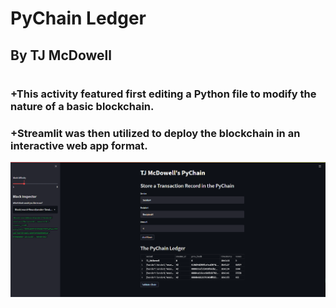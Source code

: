 # PyChain Ledger
## By TJ McDowell 
#
### +This activity featured first editing a Python file to modify the nature of a basic blockchain.  
### +Streamlit was then utilized to deploy the blockchain in an interactive web app format.

![PyChain Website](TJMcDowellPyChain.png)
